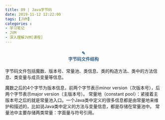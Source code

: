 ```yaml
---
title: 09 | Java字节码
date: 2019-11-12 12:22:00
tags: [JVM]
categories :
- 学习笔记
- JVM
- 深入理解JVM[课程]
---
```


#### <center><font color = "#36648B">✎</font><br/><font color = "#36648B">字节码文件结构</font></center>

字节码文件包括魔数、版本号、常量池、类信息、类的构造方法、类中的方法信息、类变量与成员变量等信息。


















魔数之后的4个字节为版本信息，前两个字节表示minor version（次版本号），后两个字节表示major version（主版本号）。
常量地（constant pool）：紧接着主版本号之后的就是常量池入口。一个Java类中定义的很多信息都是由常量地来维护和描述的，比如说Java类中定义的方法与变量信息，都是存储在常量池中。
常量池中主要存储两类常量：字面量与符号引用。